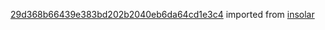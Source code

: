 [29d368b66439e383bd202b2040eb6da64cd1e3c4](https://github.com/insolar/insolar/commit/29d368b66439e383bd202b2040eb6da64cd1e3c4) imported from [insolar](https://github.com/insolar/insolar)
